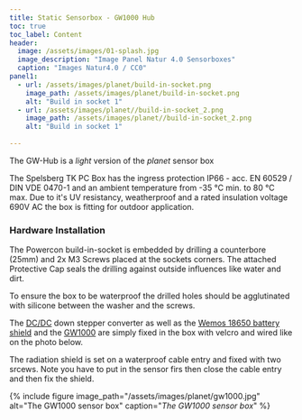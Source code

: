 ```yaml
---
title: Static Sensorbox - GW1000 Hub
toc: true
toc_label: Content
header:
  image: /assets/images/01-splash.jpg
  image_description: "Image Panel Natur 4.0 Sensorboxes"
  caption: "Images Natur4.0 / CC0"
panel1:
  - url: /assets/images/planet/build-in-socket.png
    image_path: /assets/images/planet/build-in-socket.png
    alt: "Build in socket 1"
  - url: /assets/images/planet//build-in-socket_2.png
    image_path: /assets/images/planet//build-in-socket_2.png
    alt: "Build in socket 1"
  
---
```





The GW-Hub is a *light* version of the *planet* sensor box

The Spelsberg TK PC Box has the ingress protection IP66 - acc. EN 60529 / DIN VDE 0470-1 and an ambient temperature from -35 °C min. to 80 °C max. Due to it's UV resistancy, weatherproof and a rated insulation voltage 690V AC the box is fitting for outdoor application. 

### Hardware Installation

The Powercon build-in-socket is embedded by drilling a counterbore (25mm) and 2x M3 Screws placed at the sockets corners. The attached Protective Cap seals the drilling against outside influences like water and dirt. 

To ensure the box to be waterproof the drilled holes should be agglutinated with silicone between the washer and the screws. 


The [DC/DC](https://www.lightinthebox.com/de/p/iztoss-doppel-usb-auto-wandlermodul-12v-3a-15w-netzteil-5v_p4852571.html) down stepper converter as well as the [Wemos 18650 battery shield](https://www.ebay.de/itm/Raspberry-Pi-Wemos-18650-Battery-Shield-V3-ESP32-For-Arduino-With-Free-USB-Cable-/272899859849) and the [GW1000](http://www.foshk.com/Wifi_Weather_Station/GW1000.html) are simply fixed in the box with velcro and wired like on the photo below.  

The radiation shield is set on a waterproof cable entry and fixed with two srcews. Note you have to put in the sensor firs then close the cable entry and then fix the shield. 

{% include figure image_path="/assets/images/planet/gw1000.jpg" alt="The GW1000 sensor box" caption="*The GW1000 sensor box*" %}

